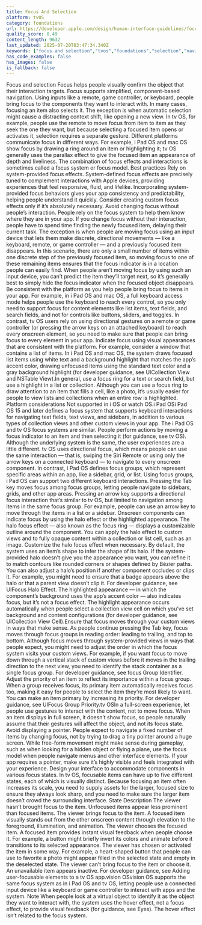 ```yaml
---
title: Focus And Selection
platform: tvOS
category: foundations
url: https://developer.apple.com/design/human-interface-guidelines/focus-and-selection
quality_score: 0.49
content_length: 9632
last_updated: 2025-07-20T03:47:34.340Z
keywords: ["focus and selection","tvos","foundations","selection","navigation","system","input","controls","buttons","gestures","visual","color","interface","design","animation","feedback"]
has_code_examples: false
has_images: false
is_fallback: false
---
```


Focus and selection Focus helps people visually confirm the object that their interaction targets. Focus supports simplified, component-based navigation. Using inputs like a remote, game controller, or keyboard, people bring focus to the components they want to interact with. In many cases, focusing an item also selects it. The exception is when automatic selection might cause a distracting context shift, like opening a new view. In tv OS, for example, people use the remote to move focus from item to item as they seek the one they want, but because selecting a focused item opens or activates it, selection requires a separate gesture. Different platforms communicate focus in different ways. For example, i Pad OS and mac OS show focus by drawing a ring around an item or highlighting it; tv OS generally uses the parallax effect to give the focused item an appearance of depth and liveliness. The combination of focus effects and interactions is sometimes called a focus system or focus model. Best practices Rely on system-provided focus effects. System-defined focus effects are precisely tuned to complement interactions with Apple devices, providing experiences that feel responsive, fluid, and lifelike. Incorporating system-provided focus behaviors gives your app consistency and predictability, helping people understand it quickly. Consider creating custom focus effects only if it’s absolutely necessary. Avoid changing focus without people’s interaction. People rely on the focus system to help them know where they are in your app. If you change focus without their interaction, people have to spend time finding the newly focused item, delaying their current task. The exception is when people are moving focus using an input device that lets them make discrete, directional movements — like a keyboard, remote, or game controller — and a previously focused item disappears. In this scenario, there are only a small number of items within one discrete step of the previously focused item, so moving focus to one of these remaining items ensures that the focus indicator is in a location people can easily find. When people aren’t moving focus by using such an input device, you can’t predict the item they’ll target next, so it’s generally best to simply hide the focus indicator when the focused object disappears. Be consistent with the platform as you help people bring focus to items in your app. For example, in i Pad OS and mac OS, a full keyboard access mode helps people use the keyboard to reach every control, so you only need to support focus for content elements like list items, text fields, and search fields, and not for controls like buttons, sliders, and toggles. In contrast, tv OS users rely on using directional gestures on a remote or game controller (or pressing the arrow keys on an attached keyboard) to reach every onscreen element, so you need to make sure that people can bring focus to every element in your app. Indicate focus using visual appearances that are consistent with the platform. For example, consider a window that contains a list of items. In i Pad OS and mac OS, the system draws focused list items using white text and a background highlight that matches the app’s accent color, drawing unfocused items using the standard text color and a gray background highlight (for developer guidance, see UICollection View and NSTable View).In general, use a focus ring for a text or search field, but use a highlight in a list or collection. Although you can use a focus ring to draw attention to an item that fills a cell, like a photo, it’s usually easier for people to view lists and collections when an entire row is highlighted. Platform considerations Not supported in i OS or watch OS.i Pad OSi Pad OS 15 and later defines a focus system that supports keyboard interactions for navigating text fields, text views, and sidebars, in addition to various types of collection views and other custom views in your app. The i Pad OS and tv OS focus systems are similar. People perform actions by moving a focus indicator to an item and then selecting it (for guidance, see tv OS). Although the underlying system is the same, the user experiences are a little different. tv OS uses directional focus, which means people can use the same interaction — that is, swiping the Siri Remote or using only the arrow keys on a connected keyboard — to navigate to every onscreen component. In contrast, i Pad OS defines focus groups, which represent specific areas within an app, like a sidebar, grid, or list. Using focus groups, i Pad OS can support two different keyboard interactions. Pressing the Tab key moves focus among focus groups, letting people navigate to sidebars, grids, and other app areas. Pressing an arrow key supports a directional focus interaction that’s similar to tv OS, but limited to navigation among items in the same focus group. For example, people can use an arrow key to move through the items in a list or a sidebar. Onscreen components can indicate focus by using the halo effect or the highlighted appearance. The halo focus effect — also known as the focus ring — displays a customizable outline around the component. You can apply the halo effect to custom views and to fully opaque content within a collection or list cell, such as an image. Customize the halo focus effect when necessary. By default, the system uses an item’s shape to infer the shape of its halo. If the system-provided halo doesn’t give you the appearance you want, you can refine it to match contours like rounded corners or shapes defined by Bézier paths. You can also adjust a halo’s position if another component occludes or clips it. For example, you might need to ensure that a badge appears above the halo or that a parent view doesn’t clip it. For developer guidance, see UIFocus Halo Effect. The highlighted appearance — in which the component’s background uses the app’s accent color — also indicates focus, but it’s not a focus effect. The highlight appearance occurs automatically when people select a collection view cell on which you’ve set background and content configurations (for developer guidance, see UICollection View Cell).Ensure that focus moves through your custom views in ways that make sense. As people continue pressing the Tab key, focus moves through focus groups in reading order: leading to trailing, and top to bottom. Although focus moves through system-provided views in ways that people expect, you might need to adjust the order in which the focus system visits your custom views. For example, if you want focus to move down through a vertical stack of custom views before it moves in the trailing direction to the next view, you need to identify the stack container as a single focus group. For developer guidance, see focus Group Identifier. Adjust the priority of an item to reflect its importance within a focus group. When a group receives focus, its primary item automatically receives focus too, making it easy for people to select the item they’re most likely to want. You can make an item primary by increasing its priority. For developer guidance, see UIFocus Group Priority.tv OSIn a full-screen experience, let people use gestures to interact with the content, not to move focus. When an item displays in full screen, it doesn’t show focus, so people naturally assume that their gestures will affect the object, and not its focus state. Avoid displaying a pointer. People expect to navigate a fixed number of items by changing focus, not by trying to drag a tiny pointer around a huge screen. While free-form movement might make sense during gameplay, such as when looking for a hidden object or flying a plane, use the focus model when people navigate menus and other interface elements. If your app requires a pointer, make sure it’s highly visible and feels integrated with your experience. Design your interface to accommodate components in various focus states. In tv OS, focusable items can have up to five different states, each of which is visually distinct. Because focusing an item often increases its scale, you need to supply assets for the larger, focused size to ensure they always look sharp, and you need to make sure the larger item doesn’t crowd the surrounding interface. State Description The viewer hasn’t brought focus to the item. Unfocused items appear less prominent than focused items. The viewer brings focus to the item. A focused item visually stands out from the other onscreen content through elevation to the foreground, illumination, and animation. The viewer chooses the focused item. A focused item provides instant visual feedback when people choose it. For example, a button might briefly invert its colors and animate before it transitions to its selected appearance. The viewer has chosen or activated the item in some way. For example, a heart-shaped button that people can use to favorite a photo might appear filled in the selected state and empty in the deselected state. The viewer can’t bring focus to the item or choose it. An unavailable item appears inactive. For developer guidance, see Adding user-focusable elements to a tv OS app.vision OSvision OS supports the same focus system as in i Pad OS and tv OS, letting people use a connected input device like a keyboard or game controller to interact with apps and the system. Note When people look at a virtual object to identify it as the object they want to interact with, the system uses the hover effect, not a focus effect, to provide visual feedback (for guidance, see Eyes). The hover effect isn’t related to the focus system.